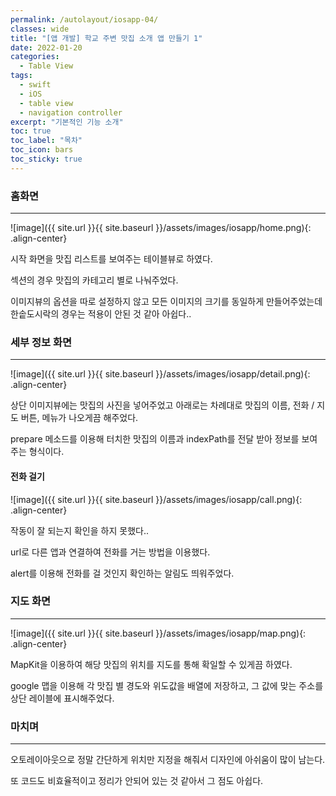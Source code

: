 ```yaml
---
permalink: /autolayout/iosapp-04/
classes: wide
title: "[앱 개발] 학교 주변 맛집 소개 앱 만들기 1"
date: 2022-01-20
categories:
  - Table View
tags:
  - swift
  - iOS
  - table view
  - navigation controller
excerpt: "기본적인 기능 소개"
toc: true
toc_label: "목차"
toc_icon: bars
toc_sticky: true
---
```


### 홈화면

---

![image]({{ site.url }}{{ site.baseurl }}/assets/images/iosapp/home.png){: .align-center}

시작 화면을 맛집 리스트를 보여주는 테이블뷰로 하였다.

섹션의 경우 맛집의 카테고리 별로 나눠주었다.

이미지뷰의 옵션을 따로 설정하지 않고 모든 이미지의 크기를 동일하게 만들어주었는데 한솥도시락의 경우는 적용이 안된 것 같아 아쉽다..

### 세부 정보 화면

---

![image]({{ site.url }}{{ site.baseurl }}/assets/images/iosapp/detail.png){: .align-center}

상단 이미지뷰에는 맛집의 사진을 넣어주었고 아래로는 차례대로 맛집의 이름, 전화 / 지도 버튼, 메뉴가 나오게끔 해주었다.

prepare 메소드를 이용해 터치한 맛집의 이름과 indexPath를 전달 받아 정보를 보여주는 형식이다.

#### 전화 걸기

![image]({{ site.url }}{{ site.baseurl }}/assets/images/iosapp/call.png){: .align-center}

작동이 잘 되는지 확인을 하지 못했다..

url로 다른 앱과 연결하여 전화를 거는 방법을 이용했다.

alert를 이용해 전화를 걸 것인지 확인하는 알림도 띄워주었다.

### 지도 화면

---

![image]({{ site.url }}{{ site.baseurl }}/assets/images/iosapp/map.png){: .align-center}

MapKit을 이용하여 해당 맛집의 위치를 지도를 통해 확일할 수 있게끔 하였다.

google 맵을 이용해 각 맛집 별 경도와 위도값을 배열에 저장하고, 그 값에 맞는 주소를 상단 레이블에 표시해주었다.

### 마치며

---

오토레이아웃으로 정말 간단하게 위치만 지정을 해줘서 디자인에 아쉬움이 많이 남는다.

또 코드도 비효율적이고 정리가 안되어 있는 것 같아서 그 점도 아쉽다.